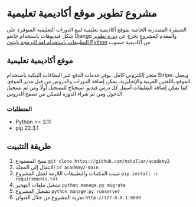 # مشروع تطوير موقع أكاديمية تعليمية
الشيفرة المصدرية الخاصة بموقع أكاديمية تعليمية لبيع الدورات التعليمية المتوفرة على شكل فيديوهات باستخدام جانغو Django والمقدم كمشروع تخرج عن [دورة تطوير التطبيقات باستخدام لغة البرمجة بايثون Python](https://academy.hsoub.com/learn/python-application-development/) من أكاديمية حسوب

## موفع أكاديمية تعليمية
متجر إلكتروني كامل، يوفر خدمات الدفع عبر البطاقات البنكية باستخدام Stripe.
ويعمل الموقع باللغتين العربية والإنجليزية.
يمكن إضافة الدورات والدروس من قبل مدير الموقع.
كما يمكن إضافة التعليقات أسفل كل درس فيديو.
ستحتاج للتسجيل أولًا ومن ثم تسجيل الدخول ومن ثم شراء الدورة لتتمكن من تصفح الدروس.

### المتطلبات

+ Python >= 3.11
+ pip 22.3.1

## طريقة التثبيت

1. نسخ المستودع `git clone https://github.com/mshallar/academy2`
2. الانتقال إلى المجلد `cd academy2-main`
3. تثبيت المكتبات والتطبيقات اللازمة لعمل المشروع `pip install -r requirements.txt`
4. تشغيل ملفات التهجير `python manage.py migrate`
5. تشغيل المشروع `python manage.py runserver`
6. تجربة المشروع من خلال العنوان `http://127.0.0.1:8000`
